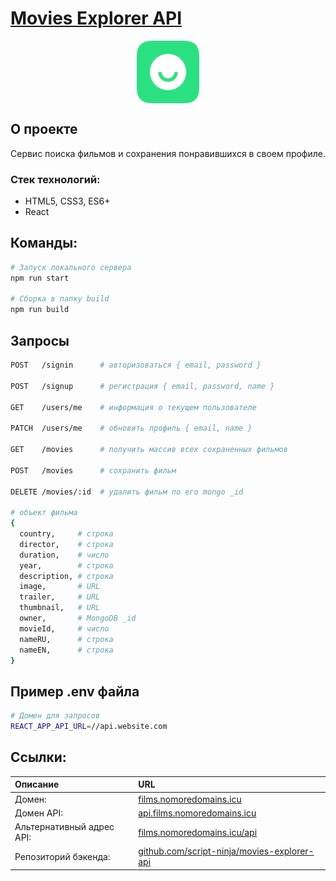 <h1>
  <a href="http://films.nomoredomains.icu" target="_blank">
    Movies Explorer API
  </a>
</h1>

<p align="center"><img width=100 src="./src/images/logo.svg" align="center" alt="logo"></p>

## О проекте
Сервис поиска фильмов и сохранения понравившихся в своем профиле.

### Стек технологий:
- HTML5, CSS3, ES6+
- React

## Команды:
```bash
# Запуск локального сервера
npm run start

# Сборка в папку build
npm run build
```

## Запросы
```bash
POST   /signin      # авторизоваться { email, password }

POST   /signup      # регистрация { email, password, name }

GET    /users/me    # информация о текущем пользователе

PATCH  /users/me    # обновить профиль { email, name }

GET    /movies      # получить массив всех сохраненных фильмов

POST   /movies      # сохранить фильм

DELETE /movies/:id  # удалить фильм по его mongo _id

# объект фильма
{
  country,     # строка
  director,    # строка
  duration,    # число
  year,        # строка
  description, # строка
  image,       # URL
  trailer,     # URL
  thumbnail,   # URL
  owner,       # MongoDB _id
  movieId,     # число
  nameRU,      # строка
  nameEN,      # строка
}
```

## Пример .env файла
```bash
# Домен для запросов
REACT_APP_API_URL=//api.website.com
```

## Ссылки:
| Описание | URL |
| :-- | :-- |
| Домен:     | [films.nomoredomains.icu](https://films.nomoredomains.icu) |
| Домен API: | [api.films.nomoredomains.icu](https://api.films.nomoredomains.icu) |
| Альтернативный адрес API: | [films.nomoredomains.icu/api](https://films.nomoredomains.icu/api) |
| Репозиторий бэкенда: | [github.com/script-ninja/movies-explorer-api](https://github.com/script-ninja/movies-explorer-api) |
